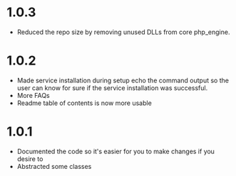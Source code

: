 # 1.0.3 #

* Reduced the repo size by removing unused DLLs from core php_engine.

# 1.0.2 #

* Made service installation during setup echo the command output so the user can know for sure if the service installation was successful.
* More FAQs
* Readme table of contents is now more usable

# 1.0.1 #

* Documented the code so it's easier for you to make changes if you desire to
* Abstracted some classes